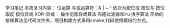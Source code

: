 学习笔记
本周复习内容：
位运算
	与或运算符：& | ~ ^ 依次为按位或 按位与 按位取反 按位异或 
	XOR-异或：
		操作见图异或算法
布隆过滤器和lru
排序算法
	简单的排序算法见代码文件夹，项目构建方式采用cmake,代码使用模板的方式。